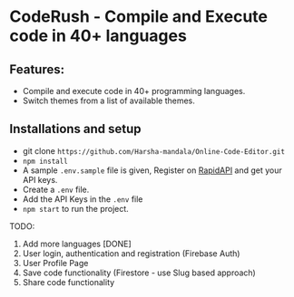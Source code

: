 # CodeRush - Compile and Execute code in 40+ languages
## Features: 
- Compile and execute code in 40+ programming languages.
- Switch themes from a list of available themes.

## Installations and setup

- git clone `https://github.com/Harsha-mandala/Online-Code-Editor.git`
- `npm install`
- A sample `.env.sample` file is given, Register on <a href="https://rapidapi.com/judge0-official/api/judge0-ce/pricing" target="__blank">RapidAPI</a> and get your API keys.
- Create a `.env` file.
- Add the API Keys in the `.env` file
- `npm start` to run the project.



TODO:

1. Add more languages [DONE]
2. User login, authentication and registration (Firebase Auth)
3. User Profile Page
4. Save code functionality (Firestore - use Slug based approach)
5. Share code functionality
